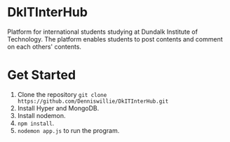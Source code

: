 # DkITInterHub
Platform for international students studying at Dundalk Institute of Technology. The platform enables students to post contents and comment on each others' contents.

# Get Started
1. Clone the repository `git clone https://github.com/Denniswillie/DkITInterHub.git`
2. Install Hyper and MongoDB.
3. Install nodemon.
4. `npm install`.
5. `nodemon app.js` to run the program.
